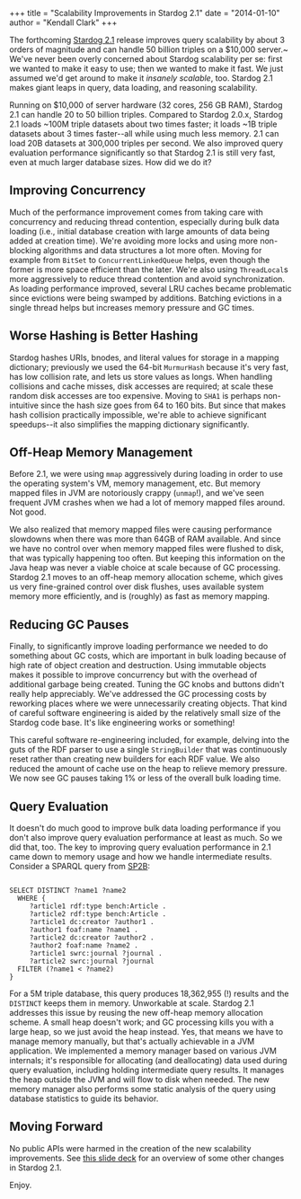 +++
title = "Scalability Improvements in Stardog 2.1"
date = "2014-01-10" 
author = "Kendall Clark"
+++

The forthcoming [Stardog 2.1](http://stardog.com/) release improves
query scalability by about 3 orders of magnitude and can handle 50
billion triples on a $10,000 server.~ We've never been overly
concerned about Stardog scalability per se: first we wanted to make it
easy to use; then we wanted to make it fast. We just assumed we'd get
around to make it *insanely scalable*, too. Stardog 2.1 makes giant
leaps in query, data loading, and reasoning scalability.

Running on $10,000 of server hardware (32 cores, 256 GB RAM), Stardog
2.1 can handle 20 to 50 billion triples. Compared to Stardog 2.0.x,
Stardog 2.1 loads ~100M triple datasets about two times faster; it
loads ~1B triple datasets about 3 times faster--all while using much
less memory. 2.1 can load 20B datasets at 300,000 triples per
second. We also improved query evaluation performance significantly so
that Stardog 2.1 is still very fast, even at much larger database
sizes. How did we do it?

## Improving Concurrency

Much of the performance improvement comes from taking care with
concurrency and reducing thread contention, especially during bulk
data loading (i.e., initial database creation with large amounts of
data being added at creation time). We're avoiding more locks and
using more non-blocking algorithms and data structures a lot more
often. Moving for example from `BitSet` to `ConcurrentLinkedQueue`
helps, even though the former is more space efficient than the
later. We're also using `ThreadLocal`s more aggressively to reduce
thread contention and avoid synchronization. As loading performance
improved, several LRU caches became problematic since evictions were
being swamped by additions. Batching evictions in a single thread
helps but increases memory pressure and GC times.

## Worse Hashing is Better Hashing

Stardog hashes URIs, bnodes, and literal values for storage in a
mapping dictionary; previously we used the 64-bit `MurmurHash` because
it's very fast, has low collision rate, and lets us store values as
longs. When handling collisions and cache misses, disk accesses are
required; at scale these random disk accesses are too
expensive. Moving to `SHA1` is perhaps non-intuitive since the hash
size goes from 64 to 160 bits. But since that makes hash collision
practically impossible, we're able to achieve significant speedups--it
also simplifies the mapping dictionary significantly.

## Off-Heap Memory Management

Before 2.1, we were using `mmap` aggressively during loading in order to use the operating system's VM, memory management, etc. But memory mapped files in JVM are notoriously crappy (`unmap`!), and we've seen frequent JVM crashes when we had a lot of memory mapped files around. Not good.

We also realized that memory mapped files were causing performance slowdowns when there was more than 64GB of RAM available. And since we have no control over when memory mapped files were flushed to disk, that was typically happening too often. But keeping this information on the Java heap was never a viable choice at scale because of GC processing. Stardog 2.1 moves to an off-heap memory allocation scheme, which gives us very fine-grained control over disk flushes, uses available system memory more efficiently, and is (roughly) as fast as memory mapping.

## Reducing GC Pauses

Finally, to significantly improve loading performance we needed to do something about GC costs, which are important in bulk loading because of high rate of object creation and destruction. Using immutable objects makes it possible to improve concurrency but with the overhead of additional garbage being created. Tuning the GC knobs and buttons didn't really help appreciably. We've addressed the GC processing costs by reworking places where we were unnecessarily creating objects. That kind of careful software engineering is aided by the relatively small size of the Stardog code base. It's like engineering works or something!

This careful software re-engineering included, for example, delving into the guts of the RDF parser to use a single `StringBuilder` that was continuously reset rather than creating new builders for each RDF value. We also reduced the amount of cache use on the heap to relieve memory pressure. We now see GC pauses taking 1% or less of the overall bulk loading time.

## Query Evaluation

It doesn't do much good to improve bulk data loading performance if
you don't also improve query evaluation performance at least as
much. So we did that, too. The key to improving query evaluation
performance in 2.1 came down to memory usage and how we handle
intermediate results. Consider a SPARQL query from
[SP2B](http://dbis.informatik.uni-freiburg.de/forschung/projekte/SP2B/):

<pre><code>
SELECT DISTINCT ?name1 ?name2
  WHERE {
     ?article1 rdf:type bench:Article .
     ?article2 rdf:type bench:Article .
     ?article1 dc:creator ?author1 .
     ?author1 foaf:name ?name1 .
     ?article2 dc:creator ?author2 .
     ?author2 foaf:name ?name2 .
     ?article1 swrc:journal ?journal .
     ?article2 swrc:journal ?journal
  FILTER (?name1 &lt; ?name2)
}</code></pre>

For a 5M triple database, this query produces 18,362,955 (!) results
and the `DISTINCT` keeps them in memory. Unworkable at scale. Stardog
2.1 addresses this issue by reusing the new off-heap memory allocation
scheme. A small heap doesn't work; and GC processing kills you with a
large heap, so we just avoid the heap instead. Yes, that means we have
to manage memory manually, but that's actually achievable in a JVM
application. We implemented a memory manager based on various JVM
internals; it's responsible for allocating (and deallocating) data
used during query evaluation, including holding intermediate query
results. It manages the heap outside the JVM and will flow to disk
when needed. The new memory manager also performs some static analysis
of the query using database statistics to guide its behavior.

## Moving Forward

No public APIs were harmed in the creation of the new scalability
improvements. See
[this slide deck](http://presentboldly.com/kendall/stardog-21) for an
overview of some other changes in Stardog 2.1.

Enjoy.
